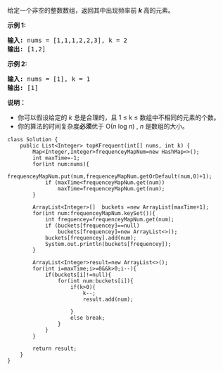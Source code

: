 <p>给定一个非空的整数数组，返回其中出现频率前&nbsp;<strong><em>k&nbsp;</em></strong>高的元素。</p>

<p><strong>示例 1:</strong></p>

<pre><strong>输入: </strong>nums = [1,1,1,2,2,3], k = 2
<strong>输出: </strong>[1,2]
</pre>

<p><strong>示例 2:</strong></p>

<pre><strong>输入: </strong>nums = [1], k = 1
<strong>输出: </strong>[1]</pre>

<p><strong>说明：</strong></p>

<ul>
	<li>你可以假设给定的&nbsp;<em>k&nbsp;</em>总是合理的，且 1 &le; k &le; 数组中不相同的元素的个数。</li>
	<li>你的算法的时间复杂度<strong>必须</strong>优于 O(<em>n</em> log <em>n</em>) ,&nbsp;<em>n&nbsp;</em>是数组的大小。</li>
</ul>

~~~
class Solution {
    public List<Integer> topKFrequent(int[] nums, int k) {
        Map<Integer,Integer>frequenceyMapNum=new HashMap<>();
        int maxTime=-1;
        for(int num:nums){
            frequenceyMapNum.put(num,frequenceyMapNum.getOrDefault(num,0)+1);
            if (maxTime<frequenceyMapNum.get(num))
                maxTime=frequenceyMapNum.get(num);
        }
        
        ArrayList<Integer>[]  buckets =new ArrayList[maxTime+1];
        for(int num:frequenceyMapNum.keySet()){
            int frequencey=frequenceyMapNum.get(num);
            if (buckets[frequencey]==null)
                buckets[frequencey]=new ArrayList<>();
            buckets[frequencey].add(num);
            System.out.println(buckets[frequencey]);
        }
        
        ArrayList<Integer>result=new ArrayList<>();
        for(int i=maxTime;i>=0&&k>0;i--){
            if(buckets[i]!=null){
                for(int num:buckets[i]){
                    if(k>0){
                        k--;
                        result.add(num);
                        
                    }
                    else break;
                }
            }
        }
        
        return result;
    }
}
~~~

